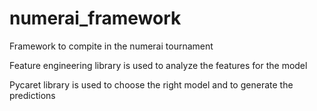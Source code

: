 # numerai_framework
Framework to compite in the numerai tournament 

Feature engineering library is used to analyze the features for the model

Pycaret library is used to choose the right model and to generate the predictions 

